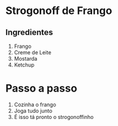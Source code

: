 # Strogonoff de Frango

## Ingredientes

1. Frango
2. Creme de Leite
3. Mostarda
4. Ketchup



# Passo a passo

1. Cozinha o frango
2. Joga tudo junto
3. É isso tá pronto o strogonoffinho

